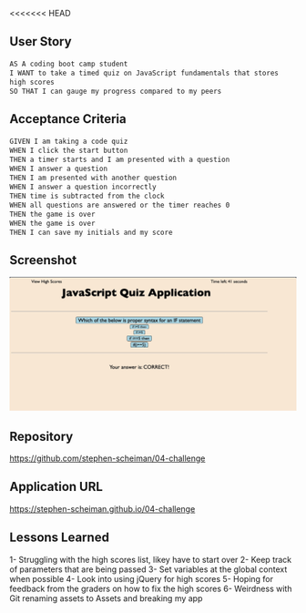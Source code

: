 <<<<<<< HEAD
## User Story

```
AS A coding boot camp student
I WANT to take a timed quiz on JavaScript fundamentals that stores high scores
SO THAT I can gauge my progress compared to my peers
```

## Acceptance Criteria

```
GIVEN I am taking a code quiz
WHEN I click the start button
THEN a timer starts and I am presented with a question
WHEN I answer a question
THEN I am presented with another question
WHEN I answer a question incorrectly
THEN time is subtracted from the clock
WHEN all questions are answered or the timer reaches 0
THEN the game is over
WHEN the game is over
THEN I can save my initials and my score
```

## Screenshot

![Alt text](./Screenshot.jpg "Screenshot")

## Repository

https://github.com/stephen-scheiman/04-challenge

## Application URL

https://stephen-scheiman.github.io/04-challenge

## Lessons Learned
1- Struggling with the high scores list, likey have to start over
2- Keep track of parameters that are being passed
3- Set variables at the global context when possible
4- Look into using jQuery for high scores
5- Hoping for feedback from the graders on how to fix the high scores
6- Weirdness with Git renaming assets to Assets and breaking my app

